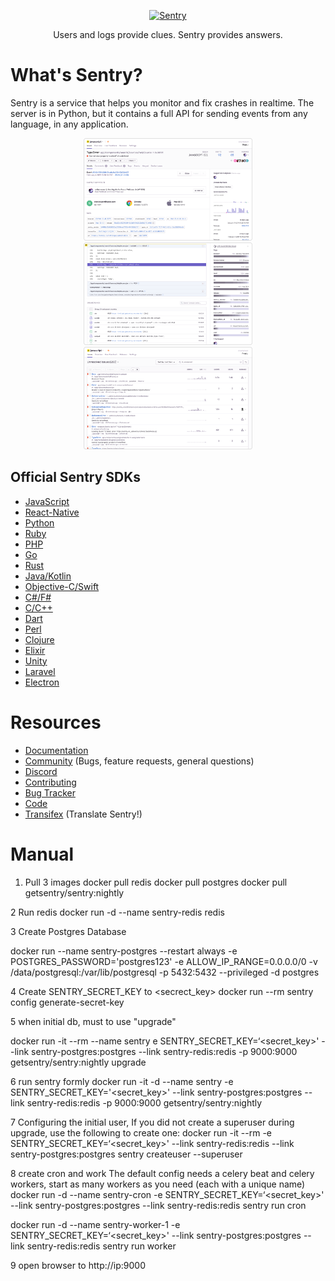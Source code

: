 <p align="center">
  <p align="center">
    <a href="https://sentry.io/?utm_source=github&utm_medium=logo" target="_blank">
      <img src="https://sentry-brand.storage.googleapis.com/sentry-wordmark-dark-280x84.png" alt="Sentry" width="280" height="84">
    </a>
  </p>
  <p align="center">
    Users and logs provide clues. Sentry provides answers.
  </p>
</p>

# What's Sentry?

Sentry is a service that helps you monitor and fix crashes
in realtime. The server is in Python, but it contains a full API for
sending events from any language, in any application.

<p align="center">
  <img src="https://github.com/getsentry/sentry/raw/master/docs/screenshots/thumb-1.png" width="270">
  <img src="https://github.com/getsentry/sentry/raw/master/docs/screenshots/thumb-2.png" width="270">
  <img src="https://github.com/getsentry/sentry/raw/master/docs/screenshots/thumb-3.png" width="270">
</p>

## Official Sentry SDKs

  - [JavaScript](https://github.com/getsentry/sentry-javascript)
  - [React-Native](https://github.com/getsentry/sentry-react-native)
  - [Python](https://github.com/getsentry/sentry-python)
  - [Ruby](https://github.com/getsentry/sentry-ruby)
  - [PHP](https://github.com/getsentry/sentry-php)
  - [Go](https://github.com/getsentry/sentry-go)
  - [Rust](https://github.com/getsentry/sentry-rust)
  - [Java/Kotlin](https://github.com/getsentry/sentry-java)
  - [Objective-C/Swift](https://github.com/getsentry/sentry-cocoa)
  - [C\#/F\#](https://github.com/getsentry/sentry-dotnet)
  - [C/C++](https://github.com/getsentry/sentry-native)
  - [Dart](https://github.com/getsentry/sentry-dart)
  - [Perl](https://github.com/getsentry/perl-raven)
  - [Clojure](https://github.com/getsentry/sentry-clj/)
  - [Elixir](https://github.com/getsentry/sentry-elixir)
  - [Unity](https://github.com/getsentry/sentry-unity)
  - [Laravel](https://github.com/getsentry/sentry-laravel)
  - [Electron](https://github.com/getsentry/sentry-electron/)

# Resources

  - [Documentation](https://docs.sentry.io/)
  - [Community](https://forum.sentry.io/) (Bugs, feature requests,
    general questions)
  - [Discord](https://discord.gg/PXa5Apfe7K)
  - [Contributing](https://docs.sentry.io/internal/contributing/)
  - [Bug Tracker](https://github.com/getsentry/sentry/issues)
  - [Code](https://github.com/getsentry/sentry)
  - [Transifex](https://www.transifex.com/getsentry/sentry/) (Translate
    Sentry\!)

# Manual
1. Pull 3 images
docker pull  redis
docker pull postgres
docker pull getsentry/sentry:nightly

2 Run redis
    docker run -d --name sentry-redis redis

3 Create Postgres Database

docker run  --name sentry-postgres --restart always -e POSTGRES_PASSWORD='postgres123' -e ALLOW_IP_RANGE=0.0.0.0/0 -v /data/postgresql:/var/lib/postgresql -p 5432:5432 --privileged -d postgres


4 Create SENTRY_SECRET_KEY to <secrect_key>
 docker run --rm sentry config generate-secret-key 

5 when initial db, must to use "upgrade"

docker run -it --rm --name sentry e  SENTRY_SECRET_KEY=‘<secret_key>'  --link sentry-postgres:postgres --link sentry-redis:redis  -p 9000:9000  getsentry/sentry:nightly  upgrade

6 run sentry formly
docker run -it -d --name sentry -e  SENTRY_SECRET_KEY='<secret_key>'  --link sentry-postgres:postgres --link sentry-redis:redis  -p 9000:9000  getsentry/sentry:nightly

7 Configuring the initial user, If you did not create a superuser during upgrade, use the following to create one:
docker run -it --rm -e SENTRY_SECRET_KEY=‘<secret_key>' --link sentry-redis:redis --link sentry-postgres:postgres sentry createuser  --superuser


8 create cron and work
The default config needs a celery beat and celery workers, start as many workers as you need (each with a unique name)
 docker run -d --name sentry-cron -e SENTRY_SECRET_KEY=‘<secret_key>' --link sentry-postgres:postgres --link sentry-redis:redis sentry run cron

 docker run -d --name sentry-worker-1 -e SENTRY_SECRET_KEY=‘<secret_key>' --link sentry-postgres:postgres --link sentry-redis:redis sentry run worker


9 open browser to http://ip:9000
